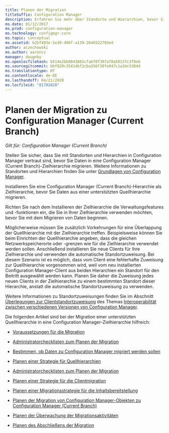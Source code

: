 ```yaml
---
title: Planen der Migration
titleSuffix: Configuration Manager
description: Erfahren Sie mehr über Standorte und Hierarchien, bevor Sie Daten in eine Zielhierarchie in Configuration Manager (Current Branch) migrieren.
ms.date: 01/12/2017
ms.prod: configuration-manager
ms.technology: configmgr-core
ms.topic: conceptual
ms.assetid: b2bf493e-1e10-496f-a139-2646522703ed
author: aczechowski
ms.author: aaroncz
manager: dougeby
ms.openlocfilehash: b514e2bb0843801cfa6f0f307af8a5013fc3f9e6
ms.sourcegitcommit: bbf820c35414bf2cba356f30fe047c1a34c5384d
ms.translationtype: HT
ms.contentlocale: de-DE
ms.lasthandoff: 04/21/2020
ms.locfileid: "81702828"
---
```

# <a name="plan-for-migration-to-configuration-manager-current-branch"></a>Planen der Migration zu Configuration Manager (Current Branch)

*Gilt für: Configuration Manager (Current Branch)*

Stellen Sie sicher, dass Sie mit Standorten und Hierarchien in Configuration Manager vertraut sind, bevor Sie Daten in eine Configuration Manager (Current Branch)-Zielhierarchie migrieren. Weitere Informationen zu Standorten und Hierarchien finden Sie unter [Grundlagen von Configuration Manager](../../core/understand/fundamentals.md).  

Installieren Sie eine Configuration Manager (Current Branch)-Hierarchie als Zielhierarchie, bevor Sie Daten aus einer unterstützten Quellhierarchie migrieren.  

Richten Sie nach dem Installieren der Zielhierarchie die Verwaltungsfeatures und -funktionen ein, die Sie in Ihrer Zielhierarchie verwenden möchten, bevor Sie mit dem Migrieren von Daten beginnen.  

Möglicherweise müssen Sie zusätzlich Vorkehrungen für eine Überlappung der Quellhierarchie mit der Zielhierarchie treffen. Beispielsweise können Sie beim Einrichten der Quellhierarchie angeben, dass die gleichen Netzwerkspeicherorte oder -grenzen wie für die Zielhierarchie verwendet werden sollen. Anschließend installieren Sie neue Clients für Ihre Zielhierarchie und verwenden die automatische Standortzuweisung. Bei diesem Szenario ist es möglich, dass vom Client eine fehlerhafte Zuweisung zur Quellhierarchie vorgenommen wird, weil vom neu installierten Configuration Manager-Client aus beiden Hierarchien ein Standort für den Beitritt ausgewählt werden kann. Planen Sie daher die Zuweisung jedes neuen Clients in der Zielhierarchie zu einem bestimmten Standort dieser Hierarchie, anstatt die automatische Standortzuweisung zu verwenden.  

Weitere Informationen zu Standortzuweisungen finden Sie im Abschnitt [Überlegungen zur Clientstandortzuweisung](../../core/plan-design/hierarchy/interoperability-between-different-versions.md#BKMK_SupConfigSiteAssignment) des Themas [Interoperabilität zwischen verschiedenen Versionen von Configuration Manager](../../core/plan-design/hierarchy/interoperability-between-different-versions.md).  

Die folgenden Artikel sind bei der Migration einer unterstützten Quellhierarchie in eine Configuration Manager-Zielhierarchie hilfreich:

-   [Voraussetzungen für die Migration](../../core/migration/prerequisites-for-migration.md)  

-   [Administratorchecklisten zum Planen der Migration](../../core/migration/administrator-checklists-for-migration-planning.md)  

-   [Bestimmen, ob Daten zu Configuration Manager migriert werden sollen](../../core/migration/determine-whether-to-migrate-data.md)  

-   [Planen einer Strategie für Quellhierarchien](../../core/migration/planning-a-source-hierarchy-strategy.md)  

-   [Administratorchecklisten zum Planen der Migration](../../core/migration/administrator-checklists-for-migration-planning.md)  

-   [Planen einer Strategie für die Clientmigration](../../core/migration/planning-a-client-migration-strategy.md)  

-   [Planen einer Migrationsstrategie für die Inhaltsbereitstellung](../../core/migration/planning-a-content-deployment-migration-strategy.md)  

-   [Planen der Migration von Configuration Manager-Objekten zu Configuration Manager (Current Branch)](../../core/migration/planning-for-the-migration-of-objects.md)  

-   [Planen der Überwachung der Migrationsaktivitäten](../../core/migration/planning-to-monitor-migration-activity.md)  

-   [Planen des Abschließens der Migration](../../core/migration/planning-to-complete-migration.md)  
